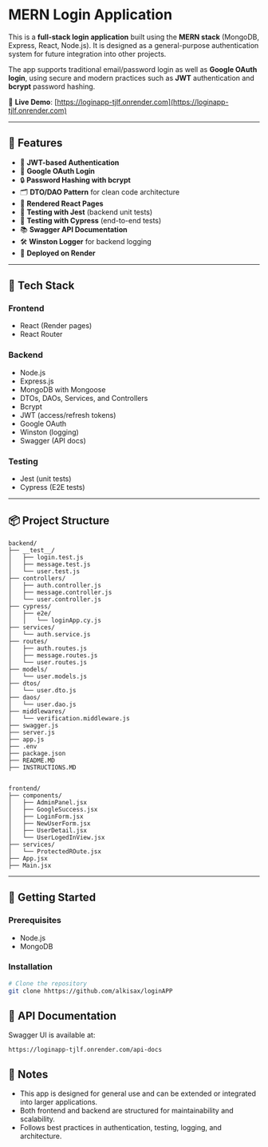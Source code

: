 # MERN Login Application

This is a **full-stack login application** built using the **MERN stack** (MongoDB, Express, React, Node.js). It is designed as a general-purpose authentication system for future integration into other projects.  

The app supports traditional email/password login as well as **Google OAuth login**, using secure and modern practices such as **JWT** authentication and **bcrypt** password hashing.

🔗 **Live Demo**: [https://loginapp-tjlf.onrender.com](https://loginapp-tjlf.onrender.com)

---

## 🔧 Features

- 🔐 **JWT-based Authentication**
- 🔑 **Google OAuth Login**
- 🔒 **Password Hashing with bcrypt**
- 🗂️ **DTO/DAO Pattern** for clean code architecture
- 📄 **Rendered React Pages** 
- 🧪 **Testing with Jest** (backend unit tests)
- 🧪 **Testing with Cypress** (end-to-end tests)
- 📚 **Swagger API Documentation**
- 🛠️ **Winston Logger** for backend logging
- 🚀 **Deployed on Render**

---

## 🧱 Tech Stack

### Frontend
- React (Render pages)
- React Router

### Backend
- Node.js
- Express.js
- MongoDB with Mongoose
- DTOs, DAOs, Services, and Controllers
- Bcrypt
- JWT (access/refresh tokens)
- Google OAuth
- Winston (logging)
- Swagger (API docs)

### Testing
- Jest (unit tests)
- Cypress (E2E tests)

---

## 📦 Project Structure

```
backend/
├── __test__/
│   ├── login.test.js
│   ├── message.test.js
│   └── user.test.js
├── controllers/
│   ├── auth.controller.js
│   ├── message.controller.js
│   └── user.controller.js
├── cypress/
│   ├── e2e/
│   │   └── loginApp.cy.js
├── services/
│   └── auth.service.js
├── routes/
│   ├── auth.routes.js
│   ├── message.routes.js
│   └── user.routes.js
├── models/
│   └── user.models.js
├── dtos/
│   └── user.dto.js
├── daos/
│   └── user.dao.js
├── middlewares/
│   └── verification.middleware.js
├── swagger.js
├── server.js
├── app.js
├── .env
├── package.json
├── README.MD
├── INSTRUCTIONS.MD


frontend/
├── components/
│   ├── AdminPanel.jsx
│   ├── GoogleSuccess.jsx
│   ├── LoginForm.jsx
│   ├── NewUserForm.jsx
│   ├── UserDetail.jsx
│   └── UserLogedInView.jsx
├── services/
│   └── ProtectedROute.jsx
├── App.jsx
├── Main.jsx

```

---

## 🚀 Getting Started

### Prerequisites
- Node.js
- MongoDB

### Installation

```bash
# Clone the repository
git clone hhttps://github.com/alkisax/loginAPP
```

## 📄 API Documentation

Swagger UI is available at:
```
https://loginapp-tjlf.onrender.com/api-docs
```

## 📌 Notes

- This app is designed for general use and can be extended or integrated into larger applications.
- Both frontend and backend are structured for maintainability and scalability.
- Follows best practices in authentication, testing, logging, and architecture.